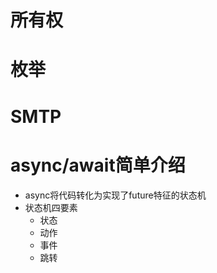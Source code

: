 # 所有权

# 枚举

# SMTP

# async/await简单介绍
- async将代码转化为实现了future特征的状态机
- 状态机四要素
    - 状态
    - 动作
    - 事件
    - 跳转
